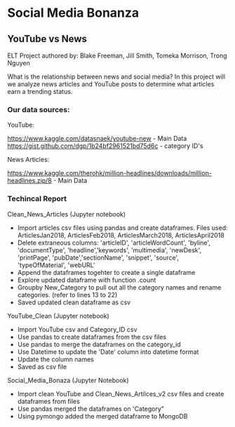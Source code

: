 # Social Media Bonanza
## YouTube vs News

ELT Project authored by: Blake Freeman, Jill Smith, Tomeka Morrison, Trong Nguyen

What is the relationship between news and social media? In this project will we analyze news articles and YouTube posts to determine what articles earn a trending status. 

### Our data sources:
YouTube:

https://www.kaggle.com/datasnaek/youtube-new - Main Data
https://gist.github.com/dgp/1b24bf2961521bd75d6c - category ID's

News Articles:

https://www.kaggle.com/therohk/million-headlines/downloads/million-headlines.zip/8 - Main Data

### Techincal Report
Clean_News_Articles (Jupyter notebook)
* Import articles csv files using pandas and create dataframes. Files used: ArticlesJan2018, ArticlesFeb2018, ArticlesMarch2018, ArticlesApril2018
* Delete extraneous columns: 'articleID', 'articleWordCount', 'byline', 'documentType', 'headline','keywords', 'multimedia', 'newDesk', 'printPage', 'pubDate','sectionName', 'snippet', 'source', 'typeOfMaterial', 'webURL'
* Append the dataframes togehter to create a single dataframe
* Explore updated dataframe with function .count 
* Groupby New_Category to pull out all the category names and rename categories. (refer to lines 13 to 22)
* Saved updated clean dataframe as csv 

YouTube_Clean (Jupyter notebook)
* Import YouTube csv and Category_ID csv
* Use pandas to create dataframes from the csv files 
* Use pandas to merge the dataframes on the category_id
* Use Datetime to update the 'Date' column into datetime format 
* Update the column names 
* Saved as csv file

Social_Media_Bonaza (Jupyter Notebook)
* Import clean YouTube and Clean_News_Artilces_v2 csv files and create dataframes from files 
* Use pandas merged the dataframes on 'Category"
* Using pymongo added the merged dataframe to MongoDB






